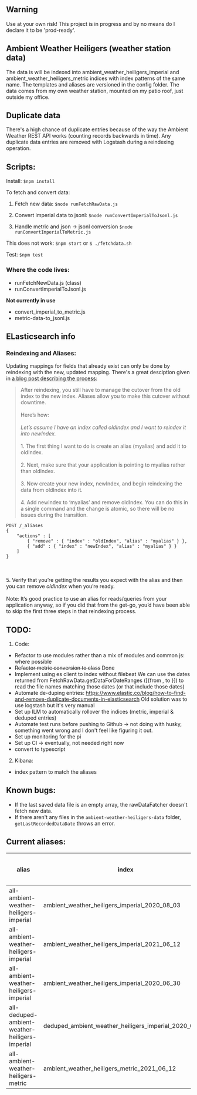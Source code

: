 ## Warning
Use at your own risk!
This project is in progress and by no means do I declare it to be 'prod-ready'.

## Ambient Weather Heiligers (weather station data)
The data is will be indexed into ambient_weather_heiligers_imperial and ambient_weather_heiligers_metric indices with index patterns of the same name. The templates and aliases are versioned in the config folder.
The data comes from my own weather station, mounted on my patio roof, just outside my office.

## Duplicate data
There's a high chance of duplicate entries because of the way the Ambient Weather REST API works (counting records backwards in time). Any duplicate data entries are removed with Logstash during a reindexing operation.

## Scripts:
Install:
`$npm install`

To fetch and convert data:
1. Fetch new data:
`$node runFetchRawData.js`

2. Convert imperial data to jsonl:
`$node runConvertImperialToJsonl.js`

3. Handle metric and json -> jsonl conversion
`$node runConvertImperialToMetric.js`

This does not work:
`$npm start` or `$ ./fetchdata.sh`

Test:
`$npm test`

### Where the code lives:
 - runFetchNewData.js (class)
 - runConvertImperialToJsonl.js

 **Not currently in use**
 - convert_imperial_to_metric.js
 - metric-data-to_jsonl.js

## ELasticsearch info

### Reindexing and Aliases:
Updating mappings for fields that already exist can only be done by reindexing with the new, updated mapping.
There's a great desciption given in [a blog post describing the process](https://www.objectrocket.com/blog/elasticsearch/elasticsearch-aliases/):
>After reindexing, you still have to manage the cutover from the old index to the new index. Aliases allow you to make this cutover without downtime.<br></br> Here’s how:<br></br>_Let’s assume I have an index called oldIndex and I want to reindex it into newIndex._
<br></br>1. The first thing I want to do is create an alias (myalias) and add it to oldIndex.
<br></br>2. Next, make sure that your application is pointing to myalias rather than oldIndex.
<br></br>3. Now create your new index, newIndex, and begin reindexing the data from oldIndex into it.
<br></br>4. Add newIndex to ‘myalias’ and remove oldIndex. You can do this in a single command and the change is atomic, so there will be no issues during the transition.
```
POST /_aliases
{
    "actions" : [
        { "remove" : { "index" : "oldIndex", "alias" : "myalias" } },
        { "add" : { "index" : "newIndex", "alias" : "myalias" } }
    ]
}
```
<br></br>5. Verify that you’re getting the results you expect with the alias and then you can remove *oldIndex* when you’re ready.
<br></br>Note: It’s good practice to use an alias for reads/queries from your application anyway, so if you did that from the get-go, you’d have been able to skip the first three steps in that reindexing process.

## TODO:
1. Code:
- Refactor to use modules rather than a mix of modules and common js: where possible
- ~~Refactor metric conversion to class~~ Done
- Implement using es client to index without filebeat
    We can use the dates returned from FetchRawData.getDataForDateRanges ([{from <Moment>, to <Moment>}]) to read the file names matching those dates (or that include those dates)
- Automate de-duping entries: https://www.elastic.co/blog/how-to-find-and-remove-duplicate-documents-in-elasticsearch Old solution was to use logstash but it's very manual
- Set up ILM to automatically rollover the indices (metric, imperial & deduped entries)
- Automate test runs before pushing to Github -> not doing with husky, something went wrong and I don't feel like figuring it out.
- Set up monitoring for the pi
- Set up CI -> eventually, not needed right now
- convert to typescript
2. Kibana:
- index pattern to match the aliases
## Known bugs:
 - If the last saved data file is an empty array, the rawDataFatcher doesn't fetch new data.
 - If there aren't any files in the `ambient-weather-heiligers-data` folder, `getLastRecordedDataDate` throws an error.
## Current aliases:
| alias | index | filter | routing.index | routing.search | is_write_index (if blank, defaults to true) |
| ----------- | ----------- | ----------- | ----------- | ----------- | ----------- |
| all-ambient-weather-heiligers-imperial | ambient_weather_heiligers_imperial_2020_08_03 | - | - | - | false
| all-ambient-weather-heiligers-imperial | ambient_weather_heiligers_imperial_2021_06_12 | - | - | - | true
| all-ambient-weather-heiligers-imperial | ambient_weather_heiligers_imperial_2020_06_30 | - | - | - | false
| all-deduped-ambient-weather-heiligers-imperial | deduped_ambient_weather_heiligers_imperial_2020_07_25 | - | -  | - | - |
all-ambient-weather-heiligers-metric | ambient_weather_heiligers_metric_2021_06_12 | - | - | - | true |
